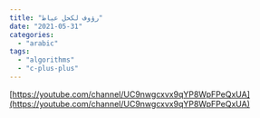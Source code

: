 ```yaml
---
title: "رؤوف لكحل عياط"
date: "2021-05-31"
categories:
  - "arabic"
tags:
  - "algorithms"
  - "c-plus-plus"
---
```


[https://youtube.com/channel/UC9nwgcxvx9qYP8WpFPeQxUA](https://youtube.com/channel/UC9nwgcxvx9qYP8WpFPeQxUA)
